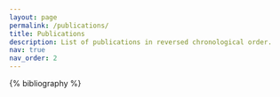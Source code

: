 ```yaml
---
layout: page
permalink: /publications/
title: Publications
description: List of publications in reversed chronological order.
nav: true
nav_order: 2
---
```


<!-- _pages/publications.md -->
<div class="publications">

{% bibliography %}

</div>
